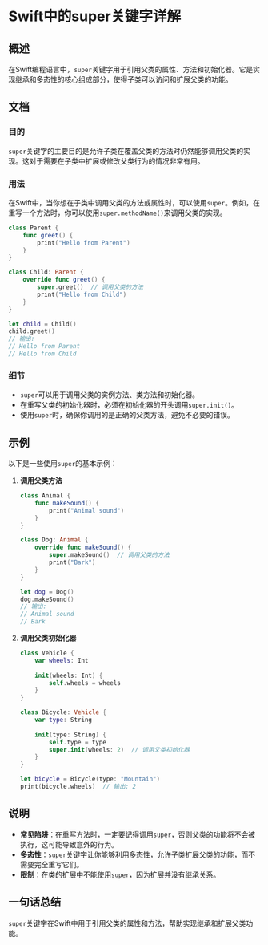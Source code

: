<!--
Meta Description: # Swift中的super关键字详解 ## 概述 在Swift编程语言中，`super`关键字用于引用父类的属性、方法和初始化器。它是实现继承和多态性的核心组成部分，使得子类可以访问和扩展父类的功能。 ## 文档 ### 目的 `super`关键字的主要目的是允许子类在覆盖父类的方法时仍然能够调用...
Meta Keywords: super, class, child, wheels, print
-->

# Swift中的super关键字详解

## 概述
在Swift编程语言中，`super`关键字用于引用父类的属性、方法和初始化器。它是实现继承和多态性的核心组成部分，使得子类可以访问和扩展父类的功能。

## 文档
### 目的
`super`关键字的主要目的是允许子类在覆盖父类的方法时仍然能够调用父类的实现。这对于需要在子类中扩展或修改父类行为的情况非常有用。

### 用法
在Swift中，当你想在子类中调用父类的方法或属性时，可以使用`super`。例如，在重写一个方法时，你可以使用`super.methodName()`来调用父类的实现。

```swift
class Parent {
    func greet() {
        print("Hello from Parent")
    }
}

class Child: Parent {
    override func greet() {
        super.greet()  // 调用父类的方法
        print("Hello from Child")
    }
}

let child = Child()
child.greet()
// 输出:
// Hello from Parent
// Hello from Child
```

### 细节
- `super`可以用于调用父类的实例方法、类方法和初始化器。
- 在重写父类的初始化器时，必须在初始化器的开头调用`super.init()`。
- 使用`super`时，确保你调用的是正确的父类方法，避免不必要的错误。

## 示例
以下是一些使用`super`的基本示例：

1. **调用父类方法**

    ```swift
    class Animal {
        func makeSound() {
            print("Animal sound")
        }
    }

    class Dog: Animal {
        override func makeSound() {
            super.makeSound()  // 调用父类的方法
            print("Bark")
        }
    }

    let dog = Dog()
    dog.makeSound()
    // 输出:
    // Animal sound
    // Bark
    ```

2. **调用父类初始化器**

    ```swift
    class Vehicle {
        var wheels: Int
        
        init(wheels: Int) {
            self.wheels = wheels
        }
    }

    class Bicycle: Vehicle {
        var type: String
        
        init(type: String) {
            self.type = type
            super.init(wheels: 2)  // 调用父类初始化器
        }
    }

    let bicycle = Bicycle(type: "Mountain")
    print(bicycle.wheels)  // 输出: 2
    ```

## 说明
- **常见陷阱**：在重写方法时，一定要记得调用`super`，否则父类的功能将不会被执行，这可能导致意外的行为。
- **多态性**：`super`关键字让你能够利用多态性，允许子类扩展父类的功能，而不需要完全重写它们。
- **限制**：在类的扩展中不能使用`super`，因为扩展并没有继承关系。

## 一句话总结
`super`关键字在Swift中用于引用父类的属性和方法，帮助实现继承和扩展父类功能。
